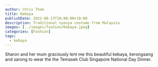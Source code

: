 ```yaml
---
author: Chris Tham
title: Kebaya
publishDate: 2022-08-13T10:00:00+10:00
description: Traditional nyonya costume from Malaysia
images: [../images/fashion/Kebaya.jpeg]
categories: [Fashion]
tags:
  - kebaya
---
```


Sharon and her mum graciously lent me this beautiful kebaya, kerongsang and
sarong to wear the the Temasek Club Singapore National Day Dinner.
